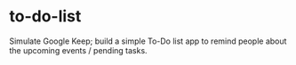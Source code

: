 # to-do-list
Simulate Google Keep; build a simple To-Do list app to remind people about the upcoming events / pending tasks.
